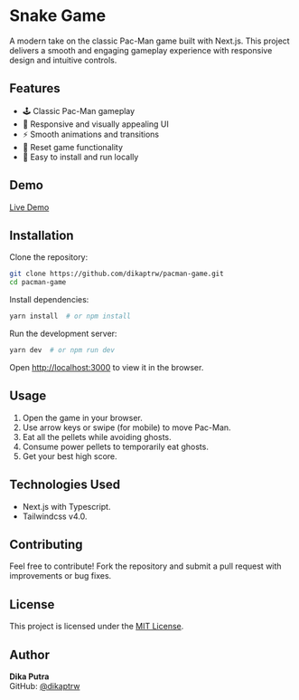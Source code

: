 # Snake Game

A modern take on the classic Pac-Man game built with Next.js. This project delivers a smooth and engaging gameplay experience with responsive design and intuitive controls.

## Features

- 🕹️ Classic Pac-Man gameplay
- 🎨 Responsive and visually appealing UI
- ⚡ Smooth animations and transitions
- 🔄 Reset game functionality
- 🚀 Easy to install and run locally

## Demo

[Live Demo](https://pacman.dikaptrw.com/)

## Installation

Clone the repository:

```bash
git clone https://github.com/dikaptrw/pacman-game.git
cd pacman-game
```

Install dependencies:

```bash
yarn install  # or npm install
```

Run the development server:

```bash
yarn dev  # or npm run dev
```

Open [http://localhost:3000](http://localhost:3000) to view it in the browser.

## Usage

1. Open the game in your browser.
2. Use arrow keys or swipe (for mobile) to move Pac-Man.
3. Eat all the pellets while avoiding ghosts.
4. Consume power pellets to temporarily eat ghosts.
5. Get your best high score.

## Technologies Used

- Next.js with Typescript.
- Tailwindcss v4.0.

## Contributing

Feel free to contribute! Fork the repository and submit a pull request with improvements or bug fixes.

## License

This project is licensed under the [MIT License](LICENSE).

## Author

**Dika Putra**  
GitHub: [@dikaptrw](https://github.com/dikaptrw)
